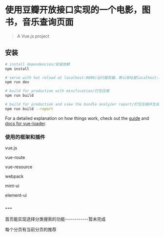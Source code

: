 # 使用豆瓣开放接口实现的一个电影，图书，音乐查询页面

> A Vue.js project

## 安装

``` bash
# install dependencies/安装依赖
npm install

# serve with hot reload at localhost:8080/运行服务器，默认地址是localhost:8080
npm run dev

# build for production with minification/打包压缩
npm run build

# build for production and view the bundle analyzer report/打包压缩并生成文件报告
npm run build --report
```

For a detailed explanation on how things work, check out the [guide](http://vuejs-templates.github.io/webpack/) and [docs for vue-loader](http://vuejs.github.io/vue-loader).

### 使用的框架和插件

vue.js

vue-route

vue-resource

webpack

mint-ui

element-ui

### ---

首页能实现选择分类搜索的功能------------暂未完成

每个分页有当前分页的推荐

